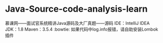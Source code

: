 # Java-Source-code-analysis-learn
慕课网——面试官系统精讲Java源码及大厂真题——源码
IDE：IntelliJ IDEA
JDK：1.8
Maven：3.5.4
:bowtie:
如果代码中log.info报错，请自助安装Lombok插件
